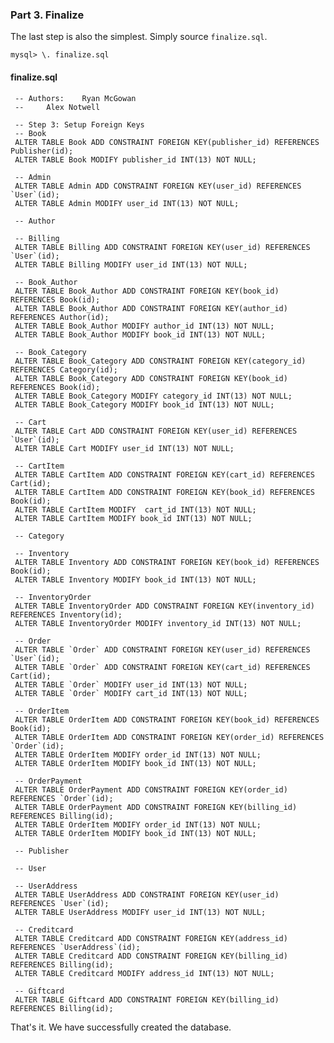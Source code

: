 ### Part 3. Finalize

The last step is also the simplest. Simply source `finalize.sql`.

    mysql> \. finalize.sql

#### finalize.sql

     -- Authors: 	Ryan McGowan
     --		Alex Notwell

     -- Step 3: Setup Foreign Keys
     -- Book
     ALTER TABLE Book ADD CONSTRAINT FOREIGN KEY(publisher_id) REFERENCES Publisher(id);
     ALTER TABLE Book MODIFY publisher_id INT(13) NOT NULL;

     -- Admin
     ALTER TABLE Admin ADD CONSTRAINT FOREIGN KEY(user_id) REFERENCES `User`(id);
     ALTER TABLE Admin MODIFY user_id INT(13) NOT NULL;

     -- Author

     -- Billing
     ALTER TABLE Billing ADD CONSTRAINT FOREIGN KEY(user_id) REFERENCES `User`(id);
     ALTER TABLE Billing MODIFY user_id INT(13) NOT NULL;

     -- Book_Author
     ALTER TABLE Book_Author ADD CONSTRAINT FOREIGN KEY(book_id) REFERENCES Book(id);
     ALTER TABLE Book_Author ADD CONSTRAINT FOREIGN KEY(author_id) REFERENCES Author(id);
     ALTER TABLE Book_Author MODIFY author_id INT(13) NOT NULL;
     ALTER TABLE Book_Author MODIFY book_id INT(13) NOT NULL;

     -- Book_Category
     ALTER TABLE Book_Category ADD CONSTRAINT FOREIGN KEY(category_id) REFERENCES Category(id);
     ALTER TABLE Book_Category ADD CONSTRAINT FOREIGN KEY(book_id) REFERENCES Book(id);
     ALTER TABLE Book_Category MODIFY category_id INT(13) NOT NULL;
     ALTER TABLE Book_Category MODIFY book_id INT(13) NOT NULL;

     -- Cart
     ALTER TABLE Cart ADD CONSTRAINT FOREIGN KEY(user_id) REFERENCES `User`(id);
     ALTER TABLE Cart MODIFY user_id INT(13) NOT NULL;

     -- CartItem
     ALTER TABLE CartItem ADD CONSTRAINT FOREIGN KEY(cart_id) REFERENCES Cart(id);
     ALTER TABLE CartItem ADD CONSTRAINT FOREIGN KEY(book_id) REFERENCES Book(id);
     ALTER TABLE CartItem MODIFY  cart_id INT(13) NOT NULL;
     ALTER TABLE CartItem MODIFY book_id INT(13) NOT NULL;

     -- Category

     -- Inventory
     ALTER TABLE Inventory ADD CONSTRAINT FOREIGN KEY(book_id) REFERENCES Book(id);
     ALTER TABLE Inventory MODIFY book_id INT(13) NOT NULL;

     -- InventoryOrder
     ALTER TABLE InventoryOrder ADD CONSTRAINT FOREIGN KEY(inventory_id) REFERENCES Inventory(id);
     ALTER TABLE InventoryOrder MODIFY inventory_id INT(13) NOT NULL;

     -- Order
     ALTER TABLE `Order` ADD CONSTRAINT FOREIGN KEY(user_id) REFERENCES `User`(id);
     ALTER TABLE `Order` ADD CONSTRAINT FOREIGN KEY(cart_id) REFERENCES Cart(id);
     ALTER TABLE `Order` MODIFY user_id INT(13) NOT NULL;
     ALTER TABLE `Order` MODIFY cart_id INT(13) NOT NULL;

     -- OrderItem
     ALTER TABLE OrderItem ADD CONSTRAINT FOREIGN KEY(book_id) REFERENCES Book(id);
     ALTER TABLE OrderItem ADD CONSTRAINT FOREIGN KEY(order_id) REFERENCES `Order`(id);
     ALTER TABLE OrderItem MODIFY order_id INT(13) NOT NULL;
     ALTER TABLE OrderItem MODIFY book_id INT(13) NOT NULL;

     -- OrderPayment
     ALTER TABLE OrderPayment ADD CONSTRAINT FOREIGN KEY(order_id) REFERENCES `Order`(id);
     ALTER TABLE OrderPayment ADD CONSTRAINT FOREIGN KEY(billing_id) REFERENCES Billing(id);
     ALTER TABLE OrderItem MODIFY order_id INT(13) NOT NULL;
     ALTER TABLE OrderItem MODIFY book_id INT(13) NOT NULL;

     -- Publisher

     -- User

     -- UserAddress
     ALTER TABLE UserAddress ADD CONSTRAINT FOREIGN KEY(user_id) REFERENCES `User`(id);
     ALTER TABLE UserAddress MODIFY user_id INT(13) NOT NULL;

     -- Creditcard
     ALTER TABLE Creditcard ADD CONSTRAINT FOREIGN KEY(address_id) REFERENCES `UserAddress`(id);
     ALTER TABLE Creditcard ADD CONSTRAINT FOREIGN KEY(billing_id) REFERENCES Billing(id);
     ALTER TABLE Creditcard MODIFY address_id INT(13) NOT NULL;

     -- Giftcard
     ALTER TABLE Giftcard ADD CONSTRAINT FOREIGN KEY(billing_id) REFERENCES Billing(id);

     
That's it. We have successfully created the database.
